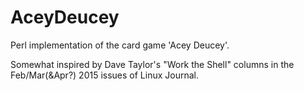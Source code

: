 # AceyDeucey

Perl implementation of the card game 'Acey Deucey'.

Somewhat inspired by Dave Taylor's "Work the Shell" columns
in the Feb/Mar(&Apr?) 2015 issues of Linux Journal.
